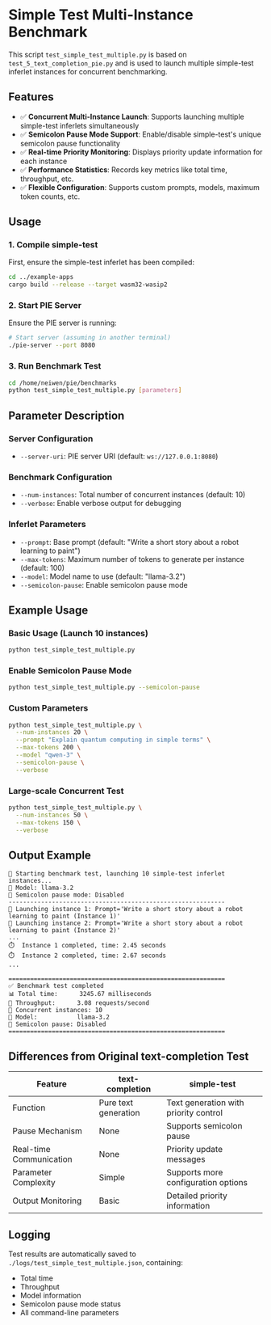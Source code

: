 # Simple Test Multi-Instance Benchmark

This script `test_simple_test_multiple.py` is based on `test_5_text_completion_pie.py` and is used to launch multiple simple-test inferlet instances for concurrent benchmarking.

## Features

- ✅ **Concurrent Multi-Instance Launch**: Supports launching multiple simple-test inferlets simultaneously
- ✅ **Semicolon Pause Mode Support**: Enable/disable simple-test's unique semicolon pause functionality
- ✅ **Real-time Priority Monitoring**: Displays priority update information for each instance
- ✅ **Performance Statistics**: Records key metrics like total time, throughput, etc.
- ✅ **Flexible Configuration**: Supports custom prompts, models, maximum token counts, etc.

## Usage

### 1. Compile simple-test

First, ensure the simple-test inferlet has been compiled:

```bash
cd ../example-apps
cargo build --release --target wasm32-wasip2
```

### 2. Start PIE Server

Ensure the PIE server is running:

```bash
# Start server (assuming in another terminal)
./pie-server --port 8080
```

### 3. Run Benchmark Test

```bash
cd /home/neiwen/pie/benchmarks
python test_simple_test_multiple.py [parameters]
```

## Parameter Description

### Server Configuration
- `--server-uri`: PIE server URI (default: `ws://127.0.0.1:8080`)

### Benchmark Configuration
- `--num-instances`: Total number of concurrent instances (default: 10)
- `--verbose`: Enable verbose output for debugging

### Inferlet Parameters
- `--prompt`: Base prompt (default: "Write a short story about a robot learning to paint")
- `--max-tokens`: Maximum number of tokens to generate per instance (default: 100)
- `--model`: Model name to use (default: "llama-3.2")
- `--semicolon-pause`: Enable semicolon pause mode

## Example Usage

### Basic Usage (Launch 10 instances)
```bash
python test_simple_test_multiple.py
```

### Enable Semicolon Pause Mode
```bash
python test_simple_test_multiple.py --semicolon-pause
```

### Custom Parameters
```bash
python test_simple_test_multiple.py \
  --num-instances 20 \
  --prompt "Explain quantum computing in simple terms" \
  --max-tokens 200 \
  --model "qwen-3" \
  --semicolon-pause \
  --verbose
```

### Large-scale Concurrent Test
```bash
python test_simple_test_multiple.py \
  --num-instances 50 \
  --max-tokens 150 \
  --verbose
```

## Output Example

```
🎯 Starting benchmark test, launching 10 simple-test inferlet instances...
🤖 Model: llama-3.2
🎯 Semicolon pause mode: Disabled
------------------------------------------------------------
🚀 Launching instance 1: Prompt='Write a short story about a robot learning to paint (Instance 1)'
🚀 Launching instance 2: Prompt='Write a short story about a robot learning to paint (Instance 2)'
...
⏱️  Instance 1 completed, time: 2.45 seconds
⏱️  Instance 2 completed, time: 2.67 seconds
...

============================================================
✅ Benchmark test completed
📊 Total time:      3245.67 milliseconds
🚀 Throughput:      3.08 requests/second
🎯 Concurrent instances: 10
🤖 Model:           llama-3.2
🎯 Semicolon pause: Disabled
============================================================
```

## Differences from Original text-completion Test

| Feature | text-completion | simple-test |
|---------|----------------|-------------|
| Function | Pure text generation | Text generation with priority control |
| Pause Mechanism | None | Supports semicolon pause |
| Real-time Communication | None | Priority update messages |
| Parameter Complexity | Simple | Supports more configuration options |
| Output Monitoring | Basic | Detailed priority information |

## Logging

Test results are automatically saved to `./logs/test_simple_test_multiple.json`, containing:
- Total time
- Throughput
- Model information
- Semicolon pause mode status
- All command-line parameters

